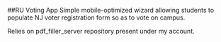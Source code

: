 ##RU Voting App
Simple mobile-optimized wizard allowing students to populate NJ voter registration form so as to vote on campus.

Relies on pdf_filler_server repository present under my account.
